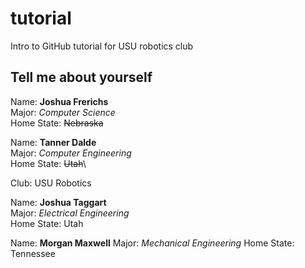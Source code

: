 # tutorial
Intro to GitHub tutorial for USU robotics club

## Tell me about yourself ##
Name: **Joshua Frerichs**\
Major: *Computer Science*\
Home State: ~~Nebraska~~

Name: **Tanner Dalde**\
Major: *Computer Engineering*\
Home State: ~~Utah~~\

Club: USU Robotics


Name: **Joshua Taggart**\
Major: *Electrical Engineering*\
Home State: Utah

Name: **Morgan Maxwell**
Major: *Mechanical Engineering*
Home State: Tennessee 